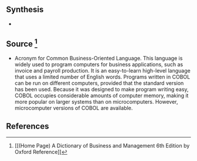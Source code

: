 ## Synthesis
- 
## Source [^1]
- Acronym for Common Business-Oriented Language. This language is widely used to program computers for business applications, such as invoice and payroll production. It is an easy-to-learn high-level language that uses a limited number of English words. Programs written in COBOL can be run on different computers, provided that the standard version has been used. Because it was designed to make program writing easy, COBOL occupies considerable amounts of computer memory, making it more popular on larger systems than on microcomputers. However, microcomputer versions of COBOL are available.
## References

[^1]: [[(Home Page) A Dictionary of Business and Management 6th Edition by Oxford Reference]]